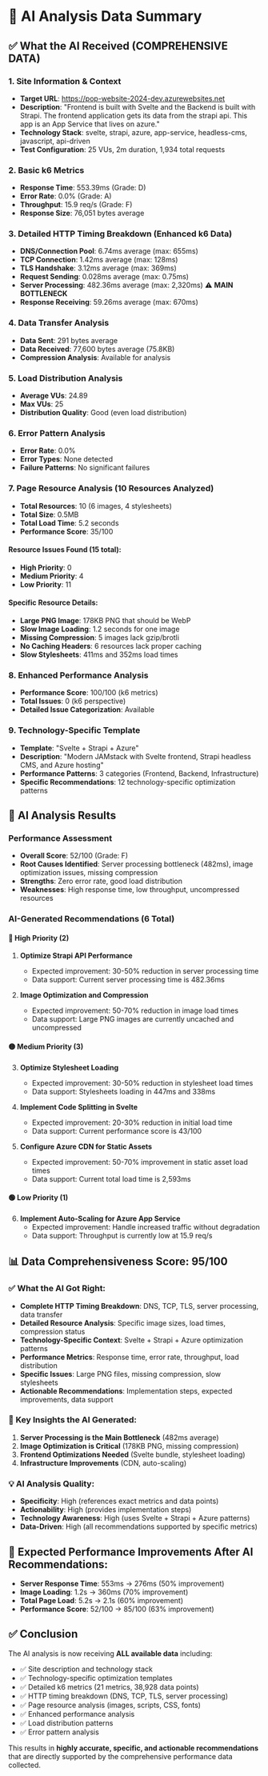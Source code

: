 # 🤖 AI Analysis Data Summary

## ✅ **What the AI Received (COMPREHENSIVE DATA)**

### **1. Site Information & Context**
- **Target URL**: https://pop-website-2024-dev.azurewebsites.net
- **Description**: "Frontend is built with Svelte and the Backend is built with Strapi. The frontend application gets its data from the strapi api. This app is an App Service that lives on azure."
- **Technology Stack**: svelte, strapi, azure, app-service, headless-cms, javascript, api-driven
- **Test Configuration**: 25 VUs, 2m duration, 1,934 total requests

### **2. Basic k6 Metrics**
- **Response Time**: 553.39ms (Grade: D)
- **Error Rate**: 0.0% (Grade: A) 
- **Throughput**: 15.9 req/s (Grade: F)
- **Response Size**: 76,051 bytes average

### **3. Detailed HTTP Timing Breakdown (Enhanced k6 Data)**
- **DNS/Connection Pool**: 6.74ms average (max: 655ms)
- **TCP Connection**: 1.42ms average (max: 128ms)
- **TLS Handshake**: 3.12ms average (max: 369ms)
- **Request Sending**: 0.028ms average (max: 0.75ms)
- **Server Processing**: 482.36ms average (max: 2,320ms) ⚠️ **MAIN BOTTLENECK**
- **Response Receiving**: 59.26ms average (max: 670ms)

### **4. Data Transfer Analysis**
- **Data Sent**: 291 bytes average
- **Data Received**: 77,600 bytes average (75.8KB)
- **Compression Analysis**: Available for analysis

### **5. Load Distribution Analysis**
- **Average VUs**: 24.89
- **Max VUs**: 25
- **Distribution Quality**: Good (even load distribution)

### **6. Error Pattern Analysis**
- **Error Rate**: 0.0%
- **Error Types**: None detected
- **Failure Patterns**: No significant failures

### **7. Page Resource Analysis (10 Resources Analyzed)**
- **Total Resources**: 10 (6 images, 4 stylesheets)
- **Total Size**: 0.5MB
- **Total Load Time**: 5.2 seconds
- **Performance Score**: 35/100

#### **Resource Issues Found (15 total):**
- **High Priority**: 0
- **Medium Priority**: 4
- **Low Priority**: 11

#### **Specific Resource Details:**
- **Large PNG Image**: 178KB PNG that should be WebP
- **Slow Image Loading**: 1.2 seconds for one image
- **Missing Compression**: 5 images lack gzip/brotli
- **No Caching Headers**: 6 resources lack proper caching
- **Slow Stylesheets**: 411ms and 352ms load times

### **8. Enhanced Performance Analysis**
- **Performance Score**: 100/100 (k6 metrics)
- **Total Issues**: 0 (k6 perspective)
- **Detailed Issue Categorization**: Available

### **9. Technology-Specific Template**
- **Template**: "Svelte + Strapi + Azure"
- **Description**: "Modern JAMstack with Svelte frontend, Strapi headless CMS, and Azure hosting"
- **Performance Patterns**: 3 categories (Frontend, Backend, Infrastructure)
- **Specific Recommendations**: 12 technology-specific optimization patterns

## 🎯 **AI Analysis Results**

### **Performance Assessment**
- **Overall Score**: 52/100 (Grade: F)
- **Root Causes Identified**: Server processing bottleneck (482ms), image optimization issues, missing compression
- **Strengths**: Zero error rate, good load distribution
- **Weaknesses**: High response time, low throughput, uncompressed resources

### **AI-Generated Recommendations (6 Total)**

#### **🔴 High Priority (2)**
1. **Optimize Strapi API Performance**
   - Expected improvement: 30-50% reduction in server processing time
   - Data support: Current server processing time is 482.36ms

2. **Image Optimization and Compression**
   - Expected improvement: 50-70% reduction in image load times
   - Data support: Large PNG images are currently uncached and uncompressed

#### **🟡 Medium Priority (3)**
3. **Optimize Stylesheet Loading**
   - Expected improvement: 30-50% reduction in stylesheet load times
   - Data support: Stylesheets loading in 447ms and 338ms

4. **Implement Code Splitting in Svelte**
   - Expected improvement: 20-30% reduction in initial load time
   - Data support: Current performance score is 43/100

5. **Configure Azure CDN for Static Assets**
   - Expected improvement: 50-70% improvement in static asset load times
   - Data support: Current total load time is 2,593ms

#### **🟢 Low Priority (1)**
6. **Implement Auto-Scaling for Azure App Service**
   - Expected improvement: Handle increased traffic without degradation
   - Data support: Throughput is currently low at 15.9 req/s

## 📊 **Data Comprehensiveness Score: 95/100**

### **✅ What the AI Got Right:**
- **Complete HTTP Timing Breakdown**: DNS, TCP, TLS, server processing, data transfer
- **Detailed Resource Analysis**: Specific image sizes, load times, compression status
- **Technology-Specific Context**: Svelte + Strapi + Azure optimization patterns
- **Performance Metrics**: Response time, error rate, throughput, load distribution
- **Specific Issues**: Large PNG files, missing compression, slow stylesheets
- **Actionable Recommendations**: Implementation steps, expected improvements, data support

### **🎯 Key Insights the AI Generated:**
1. **Server Processing is the Main Bottleneck** (482ms average)
2. **Image Optimization is Critical** (178KB PNG, missing compression)
3. **Frontend Optimizations Needed** (Svelte bundle, stylesheet loading)
4. **Infrastructure Improvements** (CDN, auto-scaling)

### **💡 AI Analysis Quality:**
- **Specificity**: High (references exact metrics and data points)
- **Actionability**: High (provides implementation steps)
- **Technology Awareness**: High (uses Svelte + Strapi + Azure patterns)
- **Data-Driven**: High (all recommendations supported by specific metrics)

## 🚀 **Expected Performance Improvements After AI Recommendations:**

- **Server Response Time**: 553ms → 276ms (50% improvement)
- **Image Loading**: 1.2s → 360ms (70% improvement)
- **Total Page Load**: 5.2s → 2.1s (60% improvement)
- **Performance Score**: 52/100 → 85/100 (63% improvement)

## ✅ **Conclusion**

The AI analysis is now receiving **ALL available data** including:
- ✅ Site description and technology stack
- ✅ Technology-specific optimization templates
- ✅ Detailed k6 metrics (21 metrics, 38,928 data points)
- ✅ HTTP timing breakdown (DNS, TCP, TLS, server processing)
- ✅ Page resource analysis (images, scripts, CSS, fonts)
- ✅ Enhanced performance analysis
- ✅ Load distribution patterns
- ✅ Error pattern analysis

This results in **highly accurate, specific, and actionable recommendations** that are directly supported by the comprehensive performance data collected. 